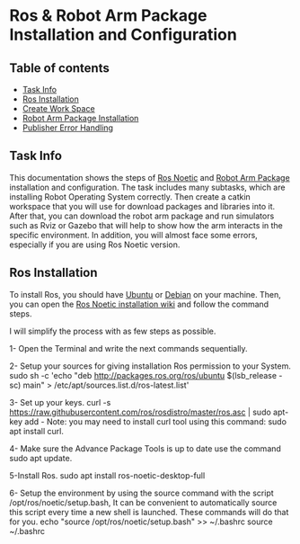 # Ros & Robot Arm Package Installation and Configuration
## Table of contents
* [Task Info](#task-info)
* [Ros Installation](#Ros-Installation)
* [Create Work Space ](#Create-Work-Space )
* [Robot Arm Package Installation ](#Robot-Arm-Package-Installation )
* [Publisher Error Handling](#Publisher-Error-Handling )

## Task Info
This documentation shows the steps of [Ros Noetic](http://wiki.ros.org/noetic/Installation) and [Robot Arm Package](https://github.com/smart-methods/arduino_robot_arm_gripper) installation and configuration. The task includes many subtasks, which are installing Robot Operating System correctly. Then create a catkin workspace that you will use for download packages and libraries into it. After that, you can download the robot arm package and run simulators such as Rviz or Gazebo that will help to show how the arm interacts in the specific environment. In addition, you will almost face some errors, especially if you are using Ros Noetic version.


## Ros Installation
To install Ros, you should have [Ubuntu](http://wiki.ros.org/noetic/Installation/Ubuntu) or [Debian](http://wiki.ros.org/noetic/Installation/Debian) on your machine. Then, you can open the [Ros Noetic installation wiki](http://wiki.ros.org/noetic/Installation/Ubuntu) and follow the command steps.

I will simplify the process with as few steps as possible.

1- Open the Terminal and write the next commands sequentially.

2- Setup your sources for giving installation Ros permission to your System.
sudo sh -c 'echo "deb http://packages.ros.org/ros/ubuntu $(lsb_release -sc) main" > /etc/apt/sources.list.d/ros-latest.list'

3- Set up your keys.
curl -s https://raw.githubusercontent.com/ros/rosdistro/master/ros.asc | sudo apt-key add -
Note: you may need to install curl tool using this command: sudo apt install curl.

4- Make sure the Advance Package Tools is up to date use the command sudo apt update.

5-Install Ros.
sudo apt install ros-noetic-desktop-full

6- Setup the environment by using the source command with the script /opt/ros/noetic/setup.bash, It can be convenient to automatically source this script every time a new shell is launched. These commands will do that for you.
echo "source /opt/ros/noetic/setup.bash" >> ~/.bashrc
source ~/.bashrc







